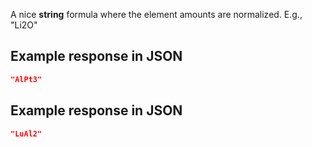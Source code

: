 A nice **string** formula where the element amounts are normalized. E.g., "Li2O"







## Example response in JSON

```json
"AlPt3"
```

## Example response in JSON

```json
"LuAl2"
```

